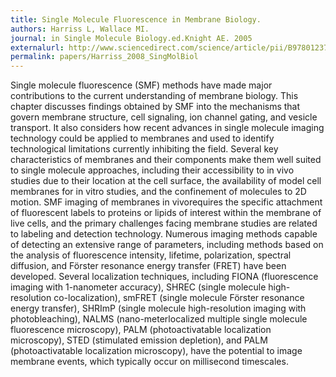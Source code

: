 ```yaml
---
title: Single Molecule Fluorescence in Membrane Biology.
authors: Harriss L, Wallace MI.
journal: in Single Molecule Biology.ed.Knight AE. 2005 
externalurl: http://www.sciencedirect.com/science/article/pii/B9780123742278000092
permalink: papers/Harriss_2008_SingMolBiol
---
```

Single molecule fluorescence (SMF) methods have made major contributions to the current understanding of membrane biology. This chapter discusses findings obtained by SMF into the mechanisms that govern membrane structure, cell signaling, ion channel gating, and vesicle transport. It also considers how recent advances in single molecule imaging technology could be applied to membranes and used to identify technological limitations currently inhibiting the field. Several key characteristics of membranes and their components make them well suited to single molecule approaches, including their accessibility to in vivo studies due to their location at the cell surface, the availability of model cell membranes for in vitro studies, and the confinement of molecules to 2D motion. SMF imaging of membranes in vivorequires the specific attachment of fluorescent labels to proteins or lipids of interest within the membrane of live cells, and the primary challenges facing membrane studies are related to labeling and detection technology. Numerous imaging methods capable of detecting an extensive range of parameters, including methods based on the analysis of fluorescence intensity, lifetime, polarization, spectral diffusion, and Förster resonance energy transfer (FRET) have been developed. Several localization techniques, including FIONA (fluorescence imaging with 1-nanometer accuracy), SHREC (single molecule high-resolution co-localization), smFRET (single molecule Förster resonance energy transfer), SHRImP (single molecule high-resolution imaging with photobleaching), NALMS (nano-meterlocalized multiple single molecule fluorescence microscopy), PALM (photoactivatable localization microscopy), STED (stimulated emission depletion), and PALM (photoactivatable localization microscopy), have the potential to image membrane events, which typically occur on millisecond timescales.
